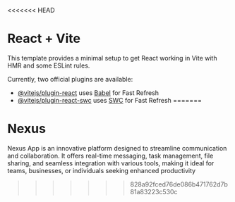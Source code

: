 <<<<<<< HEAD
# React + Vite

This template provides a minimal setup to get React working in Vite with HMR and some ESLint rules.

Currently, two official plugins are available:

- [@vitejs/plugin-react](https://github.com/vitejs/vite-plugin-react/blob/main/packages/plugin-react/README.md) uses [Babel](https://babeljs.io/) for Fast Refresh
- [@vitejs/plugin-react-swc](https://github.com/vitejs/vite-plugin-react-swc) uses [SWC](https://swc.rs/) for Fast Refresh
=======
# Nexus
Nexus App is an innovative platform designed to streamline communication and collaboration. It offers real-time messaging, task management, file sharing, and seamless integration with various tools, making it ideal for teams, businesses, or individuals seeking enhanced productivity
>>>>>>> 828a92fced76de086b471762d7b81a83223c530c
